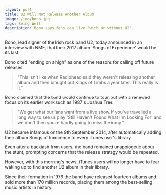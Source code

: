 ```yaml
---
layout: post
title: U2 Will Not Release Another Album
image: /img/bono.jpg
tags: Being Well
description: Bono says fans can live 'with or without U2'.
---
```


Bono, lead signer of the Irish rock band U2, today announced in an interview with NME, that their 2017 album 'Songs of Experience' would be its last.

Bono cited "ending on a high" as one of the reasons for calling off future releases.

> "This isn't like when Radiohead said they weren't releasing another album and then brought out Kings of Limbs a year later. This really is it."

Bono claimed that the band would continue to tour, but with a renewed focus on its earlier work such as 1987's Joshua Tree.

> "We get what our fans want from a live show. If you've travelled a long way to see us play 'Still Haven't Found What I'm Looking For' and we don't then you're hardly going to miss the irony."

U2 became infamous on the 9th September 2014, after automatically adding their album Songs of Innocence to every iTunes user's library.

Even after a backlash from users, the band remained unapologetic about the stunt, prompting concerns that the release strategy would be repeated.

However, with this morning's news, iTunes users will no longer have to fear waking up to find another U2 album in their library.

Since their formation in 1976 the band have released fourteen albums and sold more than 170 million records, placing them among the best-selling music artists in history.

